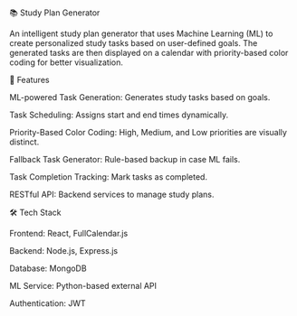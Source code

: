 📚 Study Plan Generator

An intelligent study plan generator that uses Machine Learning (ML) to create personalized study tasks based on user-defined goals. The generated tasks are then displayed on a calendar with priority-based color coding for better visualization.

🚀 Features

ML-powered Task Generation: Generates study tasks based on goals.

Task Scheduling: Assigns start and end times dynamically.

Priority-Based Color Coding: High, Medium, and Low priorities are visually distinct.

Fallback Task Generator: Rule-based backup in case ML fails.

Task Completion Tracking: Mark tasks as completed.

RESTful API: Backend services to manage study plans.

🛠️ Tech Stack

Frontend: React, FullCalendar.js

Backend: Node.js, Express.js

Database: MongoDB

ML Service: Python-based external API

Authentication: JWT
